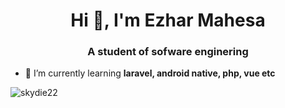 <h1 align="center">Hi 👋, I'm Ezhar Mahesa</h1>
<h3 align="center">A student of sofware enginering</h3>

- 🌱 I’m currently learning **laravel, android native, php, vue etc**

<p><img align="center" src="https://github-readme-streak-stats.herokuapp.com/?user=skydie22&" alt="skydie22" /></p>
